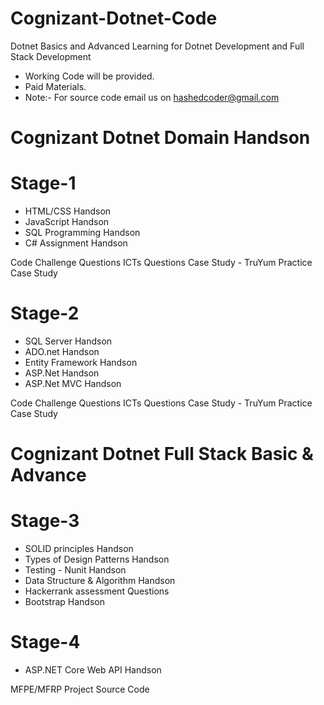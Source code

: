 # Cognizant-Dotnet-Code
Dotnet Basics and Advanced Learning  for Dotnet Development and Full Stack Development

* Working Code will be provided.
* Paid Materials.
* Note:- For source code email us on hashedcoder@gmail.com

# Cognizant Dotnet Domain Handson

# Stage-1

* HTML/CSS Handson
* JavaScript Handson
* SQL Programming Handson
* C# Assignment Handson

Code Challenge Questions
ICTs Questions
Case Study - TruYum Practice Case Study 

# Stage-2

* SQL Server Handson
* ADO.net Handson
* Entity Framework Handson
* ASP.Net Handson
* ASP.Net MVC Handson

Code Challenge Questions
ICTs Questions
Case Study - TruYum Practice Case Study

# Cognizant Dotnet Full Stack Basic & Advance

# Stage-3

* SOLID principles Handson
* Types of Design Patterns Handson
* Testing - Nunit Handson
* Data Structure & Algorithm Handson
* Hackerrank assessment Questions
* Bootstrap Handson

# Stage-4

* ASP.NET Core Web API Handson

MFPE/MFRP Project Source Code
